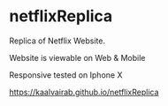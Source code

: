 # netflixReplica
Replica of Netflix Website.

Website is viewable on Web & Mobile

Responsive tested on Iphone X

https://kaalvairab.github.io/netflixReplica
